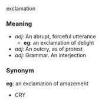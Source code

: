 exclamation
### Meaning
+ _adj_: An abrupt, forceful utterance
	+ __eg__: an exclamation of delight
+ _adj_: An outcry, as of protest
+ _adj_: Grammar. An interjection

### Synonym

__eg__: an exclamation of amazement

+ CRY


